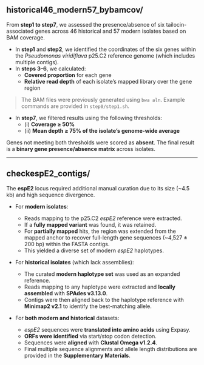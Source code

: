 ## historical46_modern57_bybamcov/

From **step1 to step7**, we assessed the presence/absence of six tailocin-associated genes across 46 historical and 57 modern isolates based on BAM coverage.

- In **step1** and **step2**, we identified the coordinates of the six genes within the *Pseudomonas viridiflava* p25.C2 reference genome (which includes multiple contigs).
- In **steps 3–6**, we calculated:
  - **Covered proportion** for each gene
  - **Relative read depth** of each isolate’s mapped library over the gene region

> The BAM files were previously generated using `bwa aln`. Example commands are provided in `step0/step1.sh`.

- In **step7**, we filtered results using the following thresholds:
  - (i) **Coverage ≥ 50%**
  - (ii) **Mean depth ≥ 75% of the isolate’s genome-wide average**

Genes not meeting both thresholds were scored as **absent**. The final result is a **binary gene presence/absence matrix** across isolates.

---

## checkespE2_contigs/

The **espE2** locus required additional manual curation due to its size (~4.5 kb) and high sequence divergence.

- For **modern isolates**:
  - Reads mapping to the p25.C2 *espE2* reference were extracted.
  - If a **fully mapped variant** was found, it was retained.
  - For **partially mapped** hits, the region was extended from the mapped anchor to recover full-length gene sequences (~4,527 ± 200 bp) within the FASTA contigs.
  - This yielded a diverse set of modern *espE2* haplotypes.

- For **historical isolates** (which lack assemblies):
  - The curated **modern haplotype set** was used as an expanded reference.
  - Reads mapping to any haplotype were extracted and **locally assembled** with **SPAdes v3.13.0**.
  - Contigs were then aligned back to the haplotype reference with **Minimap2 v2.1** to identify the best-matching allele.

- For **both modern and historical** datasets:
  - *espE2* sequences were **translated into amino acids** using Expasy.
  - **ORFs were identified** via start/stop codon detection.
  - Sequences were **aligned** with **Clustal Omega v1.2.4**.
  - Final multiple sequence alignments and allele length distributions are provided in the **Supplementary Materials**.
